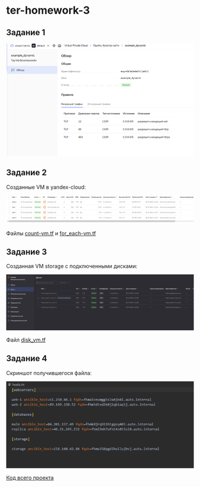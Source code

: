 # ter-homework-3

## Задание 1

![alt text](https://github.com/RiteHist/ter-homework-3/blob/main/media/1.PNG?raw=true)

## Задание 2

Созданные VM в yandex-cloud:

![alt text](https://github.com/RiteHist/ter-homework-3/blob/main/media/2.PNG?raw=true)

Файлы [count-vm.tf](https://github.com/RiteHist/ter-homework-3/blob/main/src/count-vm.tf) и [for_each-vm.tf](https://github.com/RiteHist/ter-homework-3/blob/main/src/for_each-vm.tf)

## Задание 3

Созданная VM storage с подключенными дисками:

![alt text](https://github.com/RiteHist/ter-homework-3/blob/main/media/3.PNG?raw=true)

Файл [disk_vm.tf](https://github.com/RiteHist/ter-homework-3/blob/main/src/disk_vm.tf)

## Задание 4

Скриншот получившегося файла:

![alt text](https://github.com/RiteHist/ter-homework-3/blob/main/media/4.PNG?raw=true)

[Код всего проекта](https://github.com/RiteHist/ter-homework-3/blob/main/src/)
